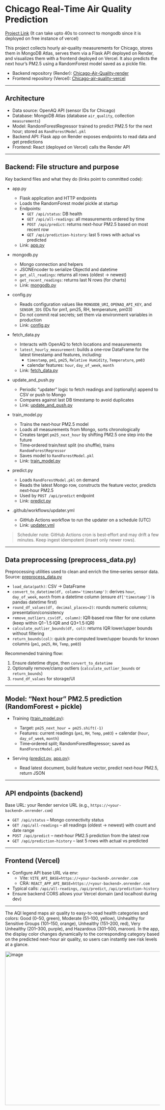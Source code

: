 # Chicago Real‑Time Air Quality Prediction
[Project Link](https://chicagoairqualityprediction.vercel.app/)
(It can take upto 40s to connect to mongodb since it is deployed on free instance of vercel)

This project collects hourly air‑quality measurements for Chicago, stores them in MongoDB Atlas, serves them via a Flask API deployed on Render, and visualizes them with a frontend deployed on Vercel. It also predicts the next hour’s PM2.5 using a RandomForest model saved as a pickle file.

- Backend repository (Render): [Chicago-Air-Quality-render](https://github.com/Tilak2203/Chicago-Air-Quality-render)
- Frontend repository (Vercel): [Chicago-air-quality-vercel](https://github.com/Tilak2203/Chicago-air-quality-vercel)

---

## Architecture

- Data source: OpenAQ API (sensor IDs for Chicago)
- Database: MongoDB Atlas (database `air_quality`, collection `measurements`)
- Model: RandomForestRegressor trained to predict PM2.5 for the next hour; stored as `RandForestModel.pkl`
- Backend API: Flask app on Render exposes endpoints to read data and get predictions
- Frontend: React (deployed on Vercel) calls the Render API

---

## Backend: File structure and purpose

Key backend files and what they do (links point to committed code):

- app.py  
  - Flask application and HTTP endpoints  
  - Loads the RandomForest model pickle at startup  
  - Endpoints:
    - `GET /api/status`: DB health
    - `GET /api/all-readings`: all measurements ordered by time
    - `POST /api/predict`: returns next-hour PM2.5 based on most recent row
    - `GET /api/prediction-history`: last 5 rows with actual vs predicted  
  - Link: [app.py](https://github.com/Tilak2203/Chicago-Air-Quality-render/blob/95bab1e14750050d54db8b6ddd81b46942d2417d/app.py#L1-L119)

- mongodb.py  
  - Mongo connection and helpers  
  - JSONEncoder to serialize ObjectId and datetime  
  - `get_all_readings`: returns all rows (oldest → newest)  
  - `get_recent_readings`: returns last N rows (for charts)  
  - Link: [mongodb.py](https://github.com/Tilak2203/Chicago-Air-Quality-render/blob/95bab1e14750050d54db8b6ddd81b46942d2417d/mongodb.py#L1-L115)

- config.py  
  - Reads configuration values like `MONGODB_URI`, `OPENAQ_API_KEY`, and `SENSOR_IDS` (IDs for pm1, pm25, RH, temperature, pm03)  
  - Do not commit real secrets; set them via environment variables in production  
  - Link: [config.py](https://github.com/Tilak2203/Chicago-Air-Quality-render/blob/95bab1e14750050d54db8b6ddd81b46942d2417d/config.py#L1-L34)

- fetch_data.py  
  - Interacts with OpenAQ to fetch locations and measurements  
  - `latest_hourly_measurement`: builds a one‑row DataFrame for the latest timestamp and features, including:
    - `timestamp`, `pm1`, `pm25`, `Relative Humidity`, `Temperature`, `pm03`
    - calendar features: `hour`, `day_of_week`, `month`  
  - Link: [fetch_data.py](https://github.com/Tilak2203/Chicago-Air-Quality-render/blob/95bab1e14750050d54db8b6ddd81b46942d2417d/fetch_data.py#L1-L103)

- update_and_push.py  
  - Periodic “updater” logic to fetch readings and (optionally) append to CSV or push to Mongo  
  - Compares against last DB timestamp to avoid duplicates  
  - Link: [update_and_push.py](https://github.com/Tilak2203/Chicago-Air-Quality-render/blob/95bab1e14750050d54db8b6ddd81b46942d2417d/update_and_push.py#L1-L120)

- train_model.py  
  - Trains the next‑hour PM2.5 model
  - Loads all measurements from Mongo, sorts chronologically
  - Creates target `pm25_next_hour` by shifting PM2.5 one step into the future
  - Time‑ordered train/test split (no shuffle), trains `RandomForestRegressor`
  - Saves model to `RandForestModel.pkl`  
  - Link: [train_model.py](https://github.com/Tilak2203/Chicago-Air-Quality-render/blob/95bab1e14750050d54db8b6ddd81b46942d2417d/train_model.py#L1-L96)

- predict.py  
  - Loads `RandForestModel.pkl` on demand
  - Reads the latest Mongo row, constructs the feature vector, predicts next‑hour PM2.5  
  - Used by `POST /api/predict` endpoint  
  - Link: [predict.py](https://github.com/Tilak2203/Chicago-Air-Quality-render/blob/95bab1e14750050d54db8b6ddd81b46942d2417d/predict.py#L1-L73)

- .github/workflows/updater.yml  
  - GitHub Actions workflow to run the updater on a schedule (UTC)  
  - Link: [updater.yml](https://github.com/Tilak2203/Chicago-Air-Quality-render/blob/95bab1e14750050d54db8b6ddd81b46942d2417d/.github/workflows/updater.yml#L1-L36)

> Scheduler note: GitHub Actions cron is best‑effort and may drift a few minutes. Keep ingest idempotent (insert only newer rows).

---

## Data preprocessing (preprocess_data.py)

Preprocessing utilities used to clean and enrich the time‑series sensor data.  
Source: [preprocess_data.py](https://github.com/Tilak2203/Chicago-Air-Quality-render/blob/95bab1e14750050d54db8b6ddd81b46942d2417d/preprocess_data.py#L1-L81)

- `load_data(path)`: CSV → DataFrame
- `convert_to_datetime(df, column='timestamp')`: derives `hour`, `day_of_week`, `month` from a datetime column (ensure `df['timestamp']` is pandas datetime first)
- `round_df_values(df, decimal_places=2)`: rounds numeric columns; presentation/consistency
- `remove_outliers_csv(df, column)`: IQR‑based row filter for one column (keep within Q1−1.5·IQR and Q3+1.5·IQR)
- `calculate_outlier_bounds(df, col)`: returns IQR lower/upper bounds without filtering
- `return_bounds(col)`: quick pre‑computed lower/upper bounds for known columns (`pm1`, `pm25`, `RH`, `Temp`, `pm03`)

Recommended training flow:
1) Ensure datetime dtype, then `convert_to_datetime`  
2) Optionally remove/clamp outliers (`calculate_outlier_bounds` or `return_bounds`)  
3) `round_df_values` for storage/UI

---

## Model: “Next hour” PM2.5 prediction (RandomForest + pickle)

- Training ([train_model.py](https://github.com/Tilak2203/Chicago-Air-Quality-render/blob/95bab1e14750050d54db8b6ddd81b46942d2417d/train_model.py#L1-L96)):
  - Target: `pm25_next_hour = pm25.shift(-1)`
  - Features: current readings (`pm1`, `RH`, `Temp`, `pm03`) + calendar (`hour`, `day_of_week`, `month`)
  - Time‑ordered split; RandomForestRegressor; saved as `RandForestModel.pkl`

- Serving ([predict.py](https://github.com/Tilak2203/Chicago-Air-Quality-render/blob/95bab1e14750050d54db8b6ddd81b46942d2417d/predict.py#L1-L73), [app.py](https://github.com/Tilak2203/Chicago-Air-Quality-render/blob/95bab1e14750050d54db8b6ddd81b46942d2417d/app.py#L1-L119)):
  - Read latest document, build feature vector, predict next‑hour PM2.5, return JSON

---

## API endpoints (backend)

Base URL: your Render service URL (e.g., `https://<your-backend>.onrender.com`)

- `GET /api/status` – Mongo connectivity status  
- `GET /api/all-readings` – all readings (oldest → newest) with count and date range  
- `POST /api/predict` – next‑hour PM2.5 prediction from the latest row  
- `GET /api/prediction-history` – last 5 rows with actual vs predicted

---

## Frontend (Vercel)

- Configure API base URL via env:
  - Vite: `VITE_API_BASE=https://<your-backend>.onrender.com`
  - CRA: `REACT_APP_API_BASE=https://<your-backend>.onrender.com`
- Typical calls: `/api/all-readings`, `/api/predict`, `/api/prediction-history`
- Ensure backend CORS allows your Vercel domain (and localhost during dev)

---

The AQI legend maps air quality to easy-to-read health categories and colors: Good (0–50, green), Moderate (51–100, yellow), Unhealthy for Sensitive Groups (101–150, orange), Unhealthy (151–200, red), Very Unhealthy (201–300, purple), and Hazardous (301–500, maroon). In the app, the display color changes dynamically to the corresponding category based on the predicted next-hour air quality, so users can instantly see risk levels at a glance.


<img width="588" height="500" alt="image" src="https://github.com/user-attachments/assets/557dda2d-9a96-453e-bcc9-384cc7bb85d4" />
